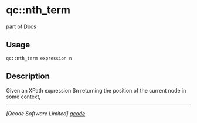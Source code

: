 qc::nth_term
============

part of [Docs](.)

Usage
-----
`qc::nth_term expression n`

Description
-----------
Given an XPath expression $n returning the position of the current node in some context,

----------------------------------
*[Qcode Software Limited] [qcode]*

[qcode]: http://www.qcode.co.uk "Qcode Software"